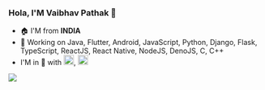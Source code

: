 ### Hola, I'M Vaibhav Pathak 👋

- 🏠 I'M from <b>INDIA</b>
- 🔨 Working on Java, Flutter, Android, JavaScript, Python, Django, Flask, TypeScript, ReactJS, React Native, NodeJS, DenoJS, C, C++
- I'M in 🧡 with <img src="https://img.icons8.com/color/25/000000/flutter.png" height="20" wigth="20"/>, <img src="https://img.icons8.com/color/25/000000/python.png" height="20" wigth="20"/>


<img src="https://github-readme-stats.vercel.app/api?username=vkpdeveloper&&show_icons=true&title_color=ffffff&icon_color=bb2acf&text_color=daf7dc&bg_color=151515" />
